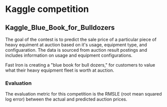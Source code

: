 # Kaggle competition 
## Kaggle_Blue_Book_for_Bulldozers


The goal of the contest is to predict the sale price of a particular piece of heavy equiment at auction based on it's usage, equipment type, and configuaration.  The data is sourced from auction result postings and includes information on usage and equipment configurations.

Fast Iron is creating a "blue book for bull dozers," for customers to value what their heavy equipment fleet is worth at auction.

### Evaluation

The evaluation metric for this competition is the RMSLE (root mean squared log error) between the actual and predicted auction prices.
